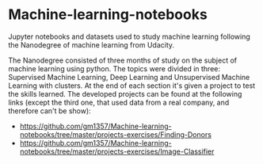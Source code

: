 # Machine-learning-notebooks

Jupyter notebooks and datasets used to study machine learning following the Nanodegree of machine learning from Udacity.

The Nanodegree consisted of three months of study on the subject of machine learning using python. The topics were divided in three: Supervised Machine Learning, Deep Learning and Unsupervised Machine Learning with clusters. At the end of each section it's given a project to test the skills learned. The developed projects can be found at the following links (except the third one, that used data from a real company, and therefore can't be show):

 - https://github.com/gm1357/Machine-learning-notebooks/tree/master/projects-exercises/Finding-Donors
- https://github.com/gm1357/Machine-learning-notebooks/tree/master/projects-exercises/Image-Classifier
